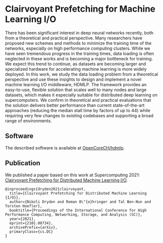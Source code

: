 # Clairvoyant Prefetching for Machine Learning I/O

There has been significant interest in deep neural networks recently, both from a theoretical and practical perspective.
Many researchers have proposed new schemes and methods to minimize the training time of the networks, especially on high performance computing clusters.
While we have seen tremendous progress in the training times, data loading is often neglected in these works and is becoming a major bottleneck for training.
We expect this trend to continue, as datasets are becoming larger and specialized hardware for accelerating machine learning is more widely deployed.
In this work, we study the data loading problem from a theoretical perspective and use these insights to design and implement a novel machine learning I/O middleware, HDMLP.
The framework provides an easy-to-use, flexible solution that scales well to many nodes and large datasets, which makes it especially suitable for distributed deep learning on supercomputers.
We confirm in theoretical and practical evaluations that the solution delivers better performance than current state-of-the-art approaches (reducing the median stall time by factors of up to 44) while requiring very few changes to existing codebases and supporting a broad range of environments.

## Software
The described software is available at [OpenCoreCH/hdmlp](https://github.com/OpenCoreCH/hdmlp).

## Publication
We published a paper based on this work at Supercomputing 2021: [Clairvoyant Prefetching for Distributed Machine Learning I/O](https://arxiv.org/abs/2101.08734).
```
@inproceedings{dryden2021clairvoyant,
  title={Clairvoyant Prefetching for Distributed Machine Learning {I/O}},
  author={Nikoli Dryden and Roman B\"{o}hringer and Tal Ben-Nun and Torsten Hoefler},
  booktitle={Proceedings of the International Conference for High Performance Computing, Networking, Storage, and Analysis (SC)},
  year={2021},
  eprint={2101.08734},
  archivePrefix={arXiv},
  primaryClass={cs.DC}
}
```

